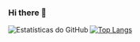 ### Hi there 👋

![Estatísticas do GitHub](https://github-readme-stats.vercel.app/api?username=kauansb&show_icons=true&theme=radical&size_weight=0.5&count_weight=0.5)
[![Top Langs](https://github-readme-stats.vercel.app/api/top-langs/?username=kauansb&layout=donut)](https://github.com/kauansb/github-readme-stats&size_weight=0.5&count_weight=0.5)

<!--
**kauansb/kauansb** is a ✨ _special_ ✨ repository because its `README.md` (this file) appears on your GitHub profile.

Here are some ideas to get you started:

- 🔭 I’m currently working on ...
- 🌱 I’m currently learning ...
- 👯 I’m looking to collaborate on ...
- 🤔 I’m looking for help with ...
- 💬 Ask me about ...
- 📫 How to reach me: ...
- 😄 Pronouns: ...
- ⚡ Fun fact: ...
-->
